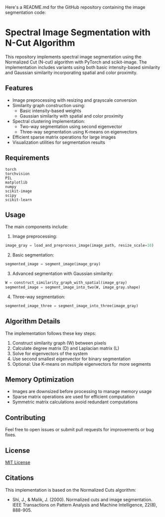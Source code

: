 Here's a README.md for the GitHub repository containing the image segmentation code:

# Spectral Image Segmentation with N-Cut Algorithm

This repository implements spectral image segmentation using the Normalized Cut (N-cut) algorithm with PyTorch and scikit-image. The implementation includes variants using both basic intensity-based similarity and Gaussian similarity incorporating spatial and color proximity.

## Features

- Image preprocessing with resizing and grayscale conversion
- Similarity graph construction using:
  - Basic intensity-based weights
  - Gaussian similarity with spatial and color proximity
- Spectral clustering implementation:
  - Two-way segmentation using second eigenvector
  - Three-way segmentation using K-means on eigenvectors
- Efficient sparse matrix operations for large images
- Visualization utilities for segmentation results

## Requirements

```
torch
torchvision
PIL
matplotlib
numpy
scikit-image
scipy
scikit-learn
```

## Usage

The main components include:

1. Image preprocessing:
```python
image_gray = load_and_preprocess_image(image_path, resize_scale=10)
```

2. Basic segmentation:
```python
segmented_image = segment_image(image_gray)
```

3. Advanced segmentation with Gaussian similarity:
```python
W = construct_similarity_graph_with_spatial(image_gray)
segmented_image = segment_image_into_two(W, image_gray.shape)
```

4. Three-way segmentation:
```python
segmented_image_three = segment_image_into_three(image_gray)
```

## Algorithm Details

The implementation follows these key steps:

1. Construct similarity graph (W) between pixels
2. Calculate degree matrix (D) and Laplacian matrix (L)
3. Solve for eigenvectors of the system
4. Use second smallest eigenvector for binary segmentation
5. Optional: Use K-means on multiple eigenvectors for more segments

## Memory Optimization

- Images are downsized before processing to manage memory usage
- Sparse matrix operations are used for efficient computation
- Symmetric matrix calculations avoid redundant computations

## Contributing

Feel free to open issues or submit pull requests for improvements or bug fixes.

## License

[MIT License](LICENSE)

## Citations

This implementation is based on the Normalized Cuts algorithm:
- Shi, J., & Malik, J. (2000). Normalized cuts and image segmentation. IEEE Transactions on Pattern Analysis and Machine Intelligence, 22(8), 888-905.
